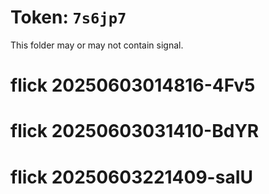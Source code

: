# Token: `7s6jp7`

This folder may or may not contain signal.
# flick 20250603014816-4Fv5
# flick 20250603031410-BdYR
# flick 20250603221409-saIU
